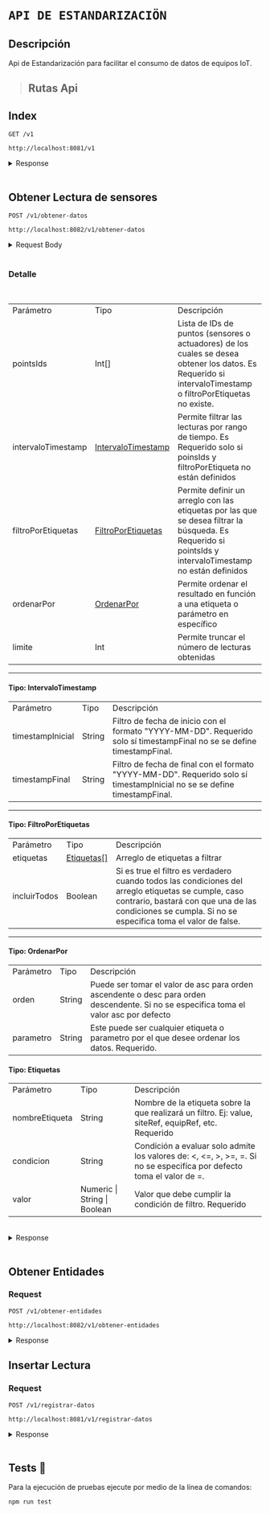 # `API DE ESTANDARIZACIÖN`

## Descripción

Api de Estandarización para facilitar el consumo de datos de equipos IoT.

<!-- ## Workflow
<p align="center">
  <img src="static/workflow-api-odoo.drawio.svg" alt="odoo accounting workflow"/>
</p>

## Directorio

    src
    |__ config /            /* Archivos de configuración */
    |__ controllers /       /* Funciones para manipular las peticiones HTTP*/
    |__ mock-data /         /* Json de ejemplo de las estructura de datos */
    |__ routes /            /* Rutas del Api */
    |__ schemas /           /* Schemas de validaciones de las estructura de datos */
    |__ utils /             /* Funciones que se reutilizan */
    |____ bin /
    |__ index.ts            /* Archvio index del api*/

## Instalación

1. Descargar el repositorio
2. ejecutar `npm install`
3. ejecutar `npm start`

> ## JSON-Schema

- [Factura Cliente](https://github.com/Grupo-Viteri/apiOdoo/blob/master/src/mock-data/datosFacturaEjemploPostman.json)

- [Pago Factura Cliente](https://github.com/Grupo-Viteri/apiOdoo/blob/master/src/mock-data/datosPagoDeFactura.json) -->

> ## Rutas Api

## Index

`GET /v1`

    http://localhost:8081/v1

<details>
  <summary>Response</summary>

```json
{
    "descripción":"API - Esstandarización de Sistemas IoT"
}
```

</details>

</br>

## Obtener Lectura de sensores

`POST /v1/obtener-datos`

    http://localhost:8082/v1/obtener-datos

<details>
  <summary>Request Body</summary>

```json
{
  "pointsIds": [
    "string"
  ],
  "intervaloTimestamp": {
    "timestampInicial": "string",
    "timestampFinal": "string"
  },
  "filtroPorEtiquetas": {
    "etiquetas": [
      {
        "nombreEtiqueta": "string",
        "condicion": ">",
        "valor": "string"
      }
    ],
    "incluirTodos": true
  },
  "ordenarPor": {
    "orden": "asc",
    "parametro": "string"
  },
  "limite": 0
}
```

</details>

</br>

### Detalle

</br>

<table>
    <tr>
        <td>Parámetro</td>
        <td>Tipo</td>
        <td>Descripción</td>
    </tr>
    <tr>
        <td>pointsIds</td>
        <td>Int[]</td>
        <td>Lista de IDs de puntos (sensores o actuadores) de los cuales se desea obtener los datos. Es Requerido si intervaloTimestamp o filtroPorEtiquetas no existe.</td>
    </tr>
    <tr>
        <td>intervaloTimestamp</td>
        <td> <a href="#intervalotimestamp">IntervaloTimestamp</a></td>
        <td>Permite filtrar las lecturas por rango de tiempo. Es Requerido solo si poinsIds y filtroPorEtiqueta no están definidos</td>
    </tr>
    <tr>
        <td>filtroPorEtiquetas</td>
        <td><a href="#filtroPorEtiquetas">FiltroPorEtiquetas</div></td>
        <td>Permite definir un arreglo con las etiquetas por las que se desea filtrar la búsqueda. Es Requerido si pointsIds y intervaloTimestamp no están definidos</td>
    </tr>
    <tr>
        <td>ordenarPor</td>
        <td><a href="#ordenarPor">OrdenarPor</a></td>
        <td>Permite ordenar el resultado en función a una etiqueta o parámetro en específico</td>
    </tr>
    <tr>
        <td>limite</td>
        <td>Int</td>
        <td>Permite truncar el número de lecturas obtenidas</td>
    </tr>
</table>

---


#### <div id="intervalotimestamp">**Tipo: IntervaloTimestamp**</div>

<table>
    <tr>
        <td>Parámetro</td>
        <td>Tipo</td>
        <td>Descripción</td>
    </tr>
    <tr>
        <td>timestampInicial</td>
        <td>String</td>
        <td>Filtro de fecha de inicio con el formato "YYYY-MM-DD". Requerido solo sí timestampFinal no se se define timestampFinal.</td>
    </tr>
    <tr>
        <td>timestampFinal</td>
        <td>String</td>
        <td>Filtro de fecha de final con el formato "YYYY-MM-DD". Requerido solo sí timestampInicial no se se define timestampFinal.</td>
    </tr>
</table>


---


#### <div id="filtroPorEtiquetas">**Tipo: FiltroPorEtiquetas**</div>


<table>
    <tr>
        <td>Parámetro</td>
        <td>Tipo</td>
        <td>Descripción</td>
    </tr>
    <tr>
        <td>etiquetas</td>
        <td><a href="#etiquetas">Etiquetas[]</a></td>
        <td>Arreglo de etiquetas a filtrar</td>
    </tr>
     <tr>
        <td>incluirTodos</td>
        <td>Boolean</td>
        <td>Si es true el filtro es verdadero cuando todos las condiciones del arreglo etiquetas se cumple, caso contrario, bastará con que una de las condiciones se cumpla. Si no se especifica toma el valor de false.</td>
    </tr>
</table>

---


#### <div id="ordenarPor">**Tipo: OrdenarPor**</div>

<table>
    <tr>
        <td>Parámetro</td>
        <td>Tipo</td>
        <td>Descripción</td>
    </tr>
    <tr>
        <td>orden</td>
        <td>String</td>
        <td>Puede ser tomar el valor de asc para orden ascendente o desc para orden descendente. Si no se especifica toma el valor asc por defecto</td>
    </tr>
    <tr>
        <td>parametro</td>
        <td>String</td>
        <td>Este puede ser cualquier etiqueta o parametro por el que desee ordenar los datos. Requerido.</td>
    </tr>
</table>

#### <div id="etiquetas">**Tipo: Etiquetas**</div>

<table>
    <tr>
        <td>Parámetro</td>
        <td>Tipo</td>
        <td>Descripción</td>
    </tr>
    <tr>
        <td>nombreEtiqueta</td>
        <td>String</td>
        <td>Nombre de la etiqueta sobre la que realizará un filtro. Ej: value, siteRef, equipRef, etc. Requerido</td>
    </tr>
    <tr>
        <td>condicion</td>
        <td>String</td>
        <td>Condición a evaluar solo admite los valores de: &lt;, &lt;=, &gt;, &gt;=, =. Si no se especifíca por defecto toma el valor de =.</td>
    </tr>
    <tr>
        <td>valor</td>
        <td>Numeric | String | Boolean</td>
        <td>Valor que debe cumplir la condición de filtro. Requerido</td>
    </tr>
</table>
</br>

<details>
  <summary>Response</summary>

```json
{
    "response": [
        {
            "point_id": "27803f1a-5bfd-4a3c-8d1e-b1e4faf3aa7f",
            "timestamp_registro": "2022-07-08T10:52:18.685",
            "registro": {
                "id": "27803f1a-5bfd-4a3c-8d1e-b1e4faf3aa7f",
                "air": true,
                "dis": "Temperatura",
                "kind": "number",
                "unit": "°C",
                "value": 26.55,
                "siteRef": "lab_sistemas_telematicos",
                "equipRef": "dd85475c-a5ef-4a15-b00f-206e408528b2",
                "temperature": true
            },
            "point": {
                "dis": "Temperatura",
                "equip": {
                    "id": "dd85475c-a5ef-4a15-b00f-206e408528b2",
                    "dis": "Modulo de medición de datos ambientales",
                    "site": {
                        "id": "lab_sistemas_telematicos",
                        "dis": "Laboratorio de Sistemas Telemáticos",
                        "__typename": "site"
                    },
                    "__typename": "equip"
                },
                "__typename": "point"
            },
            "__typename": "registros_sensores"
        }
    ]
}
```

</details>

</br>

## Obtener Entidades

### Request

`POST /v1/obtener-entidades`

    http://localhost:8082/v1/obtener-entidades

<details>
  <summary>Response</summary>

```json
{
    "status": 200,
    "response": [
        {
            "id": "dd85475c-a5ef-4a15-b00f-206e408528b2",
            "dis": "Modulo de medición de datos ambientales",
            "siteRef": "lab_sistemas_telematicos",
            "points": [
                {
                    "id": "c437e697-a19d-4d1a-98be-594b8dc5ac64",
                    "__typename": "point"
                },
                {
                    "id": "27803f1a-5bfd-4a3c-8d1e-b1e4faf3aa7f",
                    "__typename": "point"
                },
                {
                    "id": "c83c8acd-f058-4402-b267-2f9aaab30204",
                    "__typename": "point"
                },
                {
                    "id": "rm4mini",
                    "__typename": "point"
                }
            ],
            "__typename": "equip"
        },
        {
            "id": "shellyem-B9E151",
            "dis": "Medidor de consumo eléctrico",
            "siteRef": "lab_sistemas_telematicos",
            "points": [
                {
                    "id": "73928686-16ea-4163-8fce-ce1de21a9243",
                    "__typename": "point"
                },
                {
                    "id": "7f977aec-492e-4a0f-b62b-fd2234864d3f",
                    "__typename": "point"
                },
                {
                    "id": "36d39ebd-519d-40d2-8839-609b7133edf3",
                    "__typename": "point"
                },
                {
                    "id": "c9b088bd-6ed4-4963-a8f8-8b44a0fbe139",
                    "__typename": "point"
                },
                {
                    "id": "1625a3e1-a79c-45da-8a62-9ae1e27d2d51",
                    "__typename": "point"
                }
            ],
            "__typename": "equip"
        }
    ]
}
```

</details>

## Insertar Lectura

### Request

`POST /v1/registrar-datos`

    http://localhost:8081/v1/registrar-datos

<details>
  <summary>Response</summary>

```json
{
    "msg": {
        "total": true,
        "power": true,
        "voltage": true
    }
}
```

</details>

</br>

## Tests 🧾

Para la ejecución de pruebas ejecute por medio de la línea de comandos:  

```bash
npm run test
```

